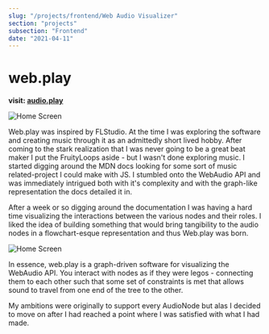 ```yaml
---
slug: "/projects/frontend/Web Audio Visualizer"
section: "projects"
subsection: "Frontend"
date: "2021-04-11"
---
```


# web.play

**visit: [audio.play](https://zkirby.com/web_audio_visualizer/)**

![Home Screen](IMG_PATH/audio-home.png)

Web.play was inspired by FLStudio. At the time I was exploring the software and creating music through it as an admittedly short lived hobby. After coming to the stark realization that I was never going to be a great beat maker I put the FruityLoops aside - but I wasn't done exploring music. I started digging around the MDN docs looking for some sort of music related-project I could make with JS. I stumbled onto the WebAudio API and was immediately intrigued both with it's complexity and with the graph-like representation the docs detailed it in.

After a week or so digging around the documentation I was having a hard time visualizing the interactions between the various nodes and their roles. I liked the idea of building something that would bring tangibility to the audio nodes in a flowchart-esque representation and thus Web.play was born.

![Home Screen](IMG_PATH/audio-play.png)

In essence, web.play is a graph-driven software for visualizing the WebAudio API. You interact with nodes as if they were legos - connecting them to each other such that some set of constraints is met that allows sound to travel from one end of the tree to the other.

My ambitions were originally to support every AudioNode but alas I decided to move on after I had reached a point where I was satisfied with what I had made.
